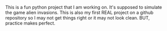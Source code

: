 This is a fun python project that I am working on.
It's supposed to simulate the game alien invasions. 
This is also my first REAL project on a github repository so I may not get things right or it may not look clean. BUT, practice makes perfect. 